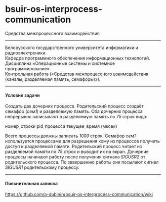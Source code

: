 # bsuir-os-interprocess-communication
Средства межпроцессного взаимодействия

***

Белорусского государственного университета информатики и радиоэлектроники.<br />
Кафедра программного обеспечения информационных технологий.<br />
Дисциплина «Операционные системы и системное программирование».<br />
Контрольная работа («Средства межпроцессного взаимодействия (каналы, разделяемая память, семафоры)»).<br />

***

#### Условие задачи
Создать два дочерних процесса. Родительский процесс создаёт семафор (*сем1*) и разделяемую память. Оба дочерних процесса непрерывно записывают в разделяемую память по *75* строк вида:

номер\_строки pid\_процесса текущее\_время (мксек)

Всего процессы должны записать *1000* строк. Семафор *сем1* используется процессами для разрешения кому из процессов получить доступ к разделяемой памяти. Родительский процесс читает из разделяемой памяти по *75* строк и выводит их на экран. Дочерние процессы начинают работу после получения сигнала *SIGUSR2* от родительского процесса. По завершению работы они посылают сигнал *SIGUSR1* родительскому процессу.


***

#### Пояснительная записка
https://github.com/a-dubinin/bsuir-os-interprocess-communication/wiki
